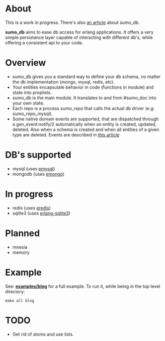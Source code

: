 # About
This is a work in progress. There's also [an article](http://marcelog.github.com/articles/erlang_persistence_entities.html) about sumo_db.

**sumo_db** aims to ease db access for erlang applications. It offers a very
simple persistance layer capable of interacting with different db's, while
offering a consistent api to your code.

# Overview
 * sumo_db gives you a standard way to define your db schema, no matter the
 db implementation (mongo, mysql, redis, etc).
 * Your entities encapsulate behavior in code (functions in module) and state
 into proplists.
 * sumo_db is the main module. It translates to and from #sumo_doc into your
 own state.
 * Each repo is a process *sumo_repo* that calls the actual db driver
 (e.g: sumo_repo_mysql).
 * Some native domain events are supported, that are dispatched through
 a gen_event:notify/2 automatically when an entity is created, updated, deleted.
 Also when a schema is created and when all entities of a given type are
 deleted. Events are described in [this article](http://marcelog.github.com/articles/erlang_epers_persist_entities_domain_events.html)

# DB's supported
 * mysql (uses [emysql](https://github.com/Eonblast/Emysql))
 * mongodb (uses [emongo](https://github.com/JacobVorreuter/emongo))

# In progress
 * redis (uses [eredis](https://github.com/wooga/eredis))
 * sqlite3 (uses [erlang-sqlite3](https://github.com/alexeyr/erlang-sqlite3))

# Planned
  * mnesia
  * memory

# Example
See: [**examples/blog**](https://github.com/inaka/sumo_db/tree/master/examples/blog)
for a full example. To run it, while being in the top level directory:

    make all blog

# TODO
 * Get rid of atoms and use lists.

